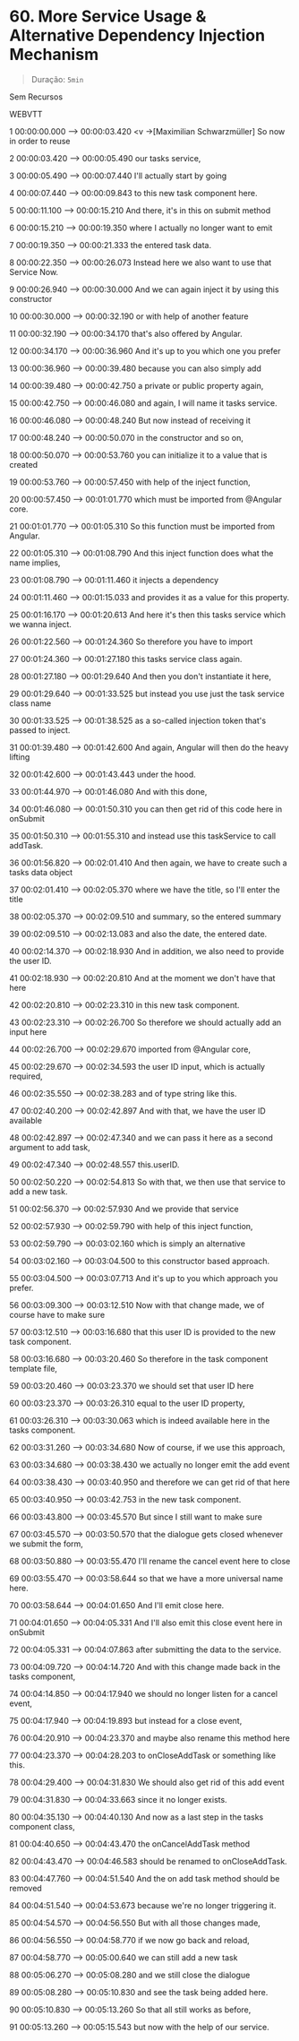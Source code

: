 # 60. More Service Usage & Alternative Dependency Injection Mechanism

> Duração: `5min`

Sem Recursos

WEBVTT

1
00:00:00.000 --> 00:00:03.420
<v ->[Maximilian Schwarzmüller] So now in order to reuse</v>

2
00:00:03.420 --> 00:00:05.490
our tasks service,

3
00:00:05.490 --> 00:00:07.440
I'll actually start by going

4
00:00:07.440 --> 00:00:09.843
to this new task component here.

5
00:00:11.100 --> 00:00:15.210
And there, it's in this on submit method

6
00:00:15.210 --> 00:00:19.350
where I actually no longer want to emit

7
00:00:19.350 --> 00:00:21.333
the entered task data.

8
00:00:22.350 --> 00:00:26.073
Instead here we also want to use that Service Now.

9
00:00:26.940 --> 00:00:30.000
And we can again inject it by using this constructor

10
00:00:30.000 --> 00:00:32.190
or with help of another feature

11
00:00:32.190 --> 00:00:34.170
that's also offered by Angular.

12
00:00:34.170 --> 00:00:36.960
And it's up to you which one you prefer

13
00:00:36.960 --> 00:00:39.480
because you can also simply add

14
00:00:39.480 --> 00:00:42.750
a private or public property again,

15
00:00:42.750 --> 00:00:46.080
and again, I will name it tasks service.

16
00:00:46.080 --> 00:00:48.240
But now instead of receiving it

17
00:00:48.240 --> 00:00:50.070
in the constructor and so on,

18
00:00:50.070 --> 00:00:53.760
you can initialize it to a value that is created

19
00:00:53.760 --> 00:00:57.450
with help of the inject function,

20
00:00:57.450 --> 00:01:01.770
which must be imported from @Angular core.

21
00:01:01.770 --> 00:01:05.310
So this function must be imported from Angular.

22
00:01:05.310 --> 00:01:08.790
And this inject function does what the name implies,

23
00:01:08.790 --> 00:01:11.460
it injects a dependency

24
00:01:11.460 --> 00:01:15.033
and provides it as a value for this property.

25
00:01:16.170 --> 00:01:20.613
And here it's then this tasks service which we wanna inject.

26
00:01:22.560 --> 00:01:24.360
So therefore you have to import

27
00:01:24.360 --> 00:01:27.180
this tasks service class again.

28
00:01:27.180 --> 00:01:29.640
And then you don't instantiate it here,

29
00:01:29.640 --> 00:01:33.525
but instead you use just the task service class name

30
00:01:33.525 --> 00:01:38.525
as a so-called injection token that's passed to inject.

31
00:01:39.480 --> 00:01:42.600
And again, Angular will then do the heavy lifting

32
00:01:42.600 --> 00:01:43.443
under the hood.

33
00:01:44.970 --> 00:01:46.080
And with this done,

34
00:01:46.080 --> 00:01:50.310
you can then get rid of this code here in onSubmit

35
00:01:50.310 --> 00:01:55.310
and instead use this taskService to call addTask.

36
00:01:56.820 --> 00:02:01.410
And then again, we have to create such a tasks data object

37
00:02:01.410 --> 00:02:05.370
where we have the title, so I'll enter the title

38
00:02:05.370 --> 00:02:09.510
and summary, so the entered summary

39
00:02:09.510 --> 00:02:13.083
and also the date, the entered date.

40
00:02:14.370 --> 00:02:18.930
And in addition, we also need to provide the user ID.

41
00:02:18.930 --> 00:02:20.810
And at the moment we don't have that here

42
00:02:20.810 --> 00:02:23.310
in this new task component.

43
00:02:23.310 --> 00:02:26.700
So therefore we should actually add an input here

44
00:02:26.700 --> 00:02:29.670
imported from @Angular core,

45
00:02:29.670 --> 00:02:34.593
the user ID input, which is actually required,

46
00:02:35.550 --> 00:02:38.283
and of type string like this.

47
00:02:40.200 --> 00:02:42.897
And with that, we have the user ID available

48
00:02:42.897 --> 00:02:47.340
and we can pass it here as a second argument to add task,

49
00:02:47.340 --> 00:02:48.557
this.userID.

50
00:02:50.220 --> 00:02:54.813
So with that, we then use that service to add a new task.

51
00:02:56.370 --> 00:02:57.930
And we provide that service

52
00:02:57.930 --> 00:02:59.790
with help of this inject function,

53
00:02:59.790 --> 00:03:02.160
which is simply an alternative

54
00:03:02.160 --> 00:03:04.500
to this constructor based approach.

55
00:03:04.500 --> 00:03:07.713
And it's up to you which approach you prefer.

56
00:03:09.300 --> 00:03:12.510
Now with that change made, we of course have to make sure

57
00:03:12.510 --> 00:03:16.680
that this user ID is provided to the new task component.

58
00:03:16.680 --> 00:03:20.460
So therefore in the task component template file,

59
00:03:20.460 --> 00:03:23.370
we should set that user ID here

60
00:03:23.370 --> 00:03:26.310
equal to the user ID property,

61
00:03:26.310 --> 00:03:30.063
which is indeed available here in the tasks component.

62
00:03:31.260 --> 00:03:34.680
Now of course, if we use this approach,

63
00:03:34.680 --> 00:03:38.430
we actually no longer emit the add event

64
00:03:38.430 --> 00:03:40.950
and therefore we can get rid of that here

65
00:03:40.950 --> 00:03:42.753
in the new task component.

66
00:03:43.800 --> 00:03:45.570
But since I still want to make sure

67
00:03:45.570 --> 00:03:50.570
that the dialogue gets closed whenever we submit the form,

68
00:03:50.880 --> 00:03:55.470
I'll rename the cancel event here to close

69
00:03:55.470 --> 00:03:58.644
so that we have a more universal name here.

70
00:03:58.644 --> 00:04:01.650
And I'll emit close here.

71
00:04:01.650 --> 00:04:05.331
And I'll also emit this close event here in onSubmit

72
00:04:05.331 --> 00:04:07.863
after submitting the data to the service.

73
00:04:09.720 --> 00:04:14.720
And with this change made back in the tasks component,

74
00:04:14.850 --> 00:04:17.940
we should no longer listen for a cancel event,

75
00:04:17.940 --> 00:04:19.893
but instead for a close event,

76
00:04:20.910 --> 00:04:23.370
and maybe also rename this method here

77
00:04:23.370 --> 00:04:28.203
to onCloseAddTask or something like this.

78
00:04:29.400 --> 00:04:31.830
We should also get rid of this add event

79
00:04:31.830 --> 00:04:33.663
since it no longer exists.

80
00:04:35.130 --> 00:04:40.130
And now as a last step in the tasks component class,

81
00:04:40.650 --> 00:04:43.470
the onCancelAddTask method

82
00:04:43.470 --> 00:04:46.583
should be renamed to onCloseAddTask.

83
00:04:47.760 --> 00:04:51.540
And the on add task method should be removed

84
00:04:51.540 --> 00:04:53.673
because we're no longer triggering it.

85
00:04:54.570 --> 00:04:56.550
But with all those changes made,

86
00:04:56.550 --> 00:04:58.770
if we now go back and reload,

87
00:04:58.770 --> 00:05:00.640
we can still add a new task

88
00:05:06.270 --> 00:05:08.280
and we still close the dialogue

89
00:05:08.280 --> 00:05:10.830
and see the task being added here.

90
00:05:10.830 --> 00:05:13.260
So that all still works as before,

91
00:05:13.260 --> 00:05:15.543
but now with the help of our service.

